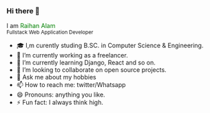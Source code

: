 ### Hi there 👋

I am <span style="color:green;">Raihan Alam</span><br>
<small>Fullstack Web Application Developer</small> 
<br>
- 🎓 I,m curently studing B.SC. in Computer Science & Engineering. 
- 🔭 I’m currently working as a freelancer.
- 🌱 I’m currently learning Django, React and so on.
- 👯 I’m looking to collaborate on open source projects.
- 💬 Ask me about my hobbies
- 📫 How to reach me: twitter/Whatsapp
- 😄 Pronouns: anything you like.
- ⚡ Fun fact: I always think high.

